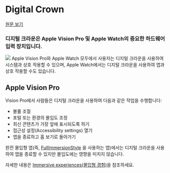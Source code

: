 # Digital Crown
[원문 보기](https://developer.apple.com/design/human-interface-guidelines/digital-crown)

### 디지털 크라운은 Apple Vision Pro 및 Apple Watch의 중요한 하드웨어 입력 장치입니다.

![](https://i.imgur.com/ofPyngb.png)
Apple Vision Pro와 Apple Watch 모두에서 사용자는 디지털 크라운을 사용하여 시스템과 상호 작용할 수 있으며, Apple Watch에서는 디지털 크라운을 사용하여 앱과 상호 작용할 수도 있습니다.


## Apple Vision Pro
Vision Pro에서 사람들은 디지털 크라운을 사용하여 다음과 같은 작업을 수행합니다:

- 볼륨 조절
- 포털 또는 환경의 몰입도 조정
- 최신 콘텐츠가 가장 앞에 표시되도록 하기
- 접근성 설정(Accessibility settings) 열기
- 앱을 종료하고 홈 보기로 돌아가기
  
완전 몰입형 앱(즉, [FullImmersionStyle](https://developer.apple.com/documentation/SwiftUI/FullImmersionStyle) 을 사용하는 앱)에서는 디지털 크라운을 사용하여 앱을 종료할 수 있지만 몰입도에는 영향을 미치지 않습니다. 

자세한 내용은 [Immersive experiences(몰입형 경험)](../Foundations/Immersive_experiences)을 참조하세요.